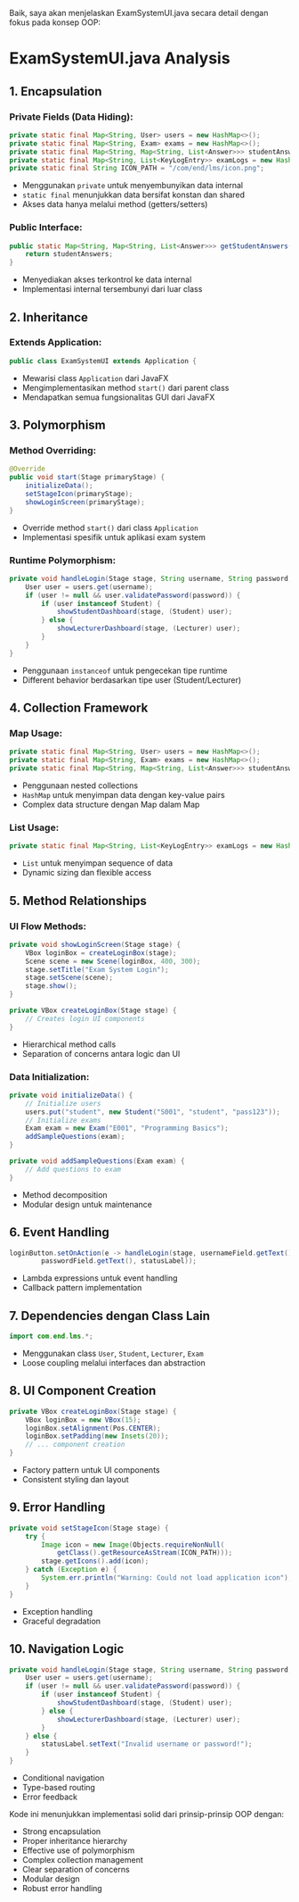 Baik, saya akan menjelaskan ExamSystemUI.java secara detail dengan fokus pada konsep OOP:

# ExamSystemUI.java Analysis

## 1. Encapsulation

### Private Fields (Data Hiding):
```java
private static final Map<String, User> users = new HashMap<>();
private static final Map<String, Exam> exams = new HashMap<>();
private static final Map<String, Map<String, List<Answer>>> studentAnswers = new HashMap<>();
private static final Map<String, List<KeyLogEntry>> examLogs = new HashMap<>();
private static final String ICON_PATH = "/com/end/lms/icon.png";
```
- Menggunakan `private` untuk menyembunyikan data internal
- `static final` menunjukkan data bersifat konstan dan shared
- Akses data hanya melalui method (getters/setters)

### Public Interface:
```java
public static Map<String, Map<String, List<Answer>>> getStudentAnswers() {
    return studentAnswers;
}
```
- Menyediakan akses terkontrol ke data internal
- Implementasi internal tersembunyi dari luar class

## 2. Inheritance

### Extends Application:
```java
public class ExamSystemUI extends Application {
```
- Mewarisi class `Application` dari JavaFX
- Mengimplementasikan method `start()` dari parent class
- Mendapatkan semua fungsionalitas GUI dari JavaFX

## 3. Polymorphism

### Method Overriding:
```java
@Override
public void start(Stage primaryStage) {
    initializeData();
    setStageIcon(primaryStage);
    showLoginScreen(primaryStage);
}
```
- Override method `start()` dari class `Application`
- Implementasi spesifik untuk aplikasi exam system

### Runtime Polymorphism:
```java
private void handleLogin(Stage stage, String username, String password, Label statusLabel) {
    User user = users.get(username);
    if (user != null && user.validatePassword(password)) {
        if (user instanceof Student) {
            showStudentDashboard(stage, (Student) user);
        } else {
            showLecturerDashboard(stage, (Lecturer) user);
        }
    }
}
```
- Penggunaan `instanceof` untuk pengecekan tipe runtime
- Different behavior berdasarkan tipe user (Student/Lecturer)

## 4. Collection Framework

### Map Usage:
```java
private static final Map<String, User> users = new HashMap<>();
private static final Map<String, Exam> exams = new HashMap<>();
private static final Map<String, Map<String, List<Answer>>> studentAnswers;
```
- Penggunaan nested collections
- `HashMap` untuk menyimpan data dengan key-value pairs
- Complex data structure dengan Map dalam Map

### List Usage:
```java
private static final Map<String, List<KeyLogEntry>> examLogs = new HashMap<>();
```
- `List` untuk menyimpan sequence of data
- Dynamic sizing dan flexible access

## 5. Method Relationships

### UI Flow Methods:
```java
private void showLoginScreen(Stage stage) {
    VBox loginBox = createLoginBox(stage);
    Scene scene = new Scene(loginBox, 400, 300);
    stage.setTitle("Exam System Login");
    stage.setScene(scene);
    stage.show();
}

private VBox createLoginBox(Stage stage) {
    // Creates login UI components
}
```
- Hierarchical method calls
- Separation of concerns antara logic dan UI

### Data Initialization:
```java
private void initializeData() {
    // Initialize users
    users.put("student", new Student("S001", "student", "pass123"));
    // Initialize exams
    Exam exam = new Exam("E001", "Programming Basics");
    addSampleQuestions(exam);
}

private void addSampleQuestions(Exam exam) {
    // Add questions to exam
}
```
- Method decomposition
- Modular design untuk maintenance

## 6. Event Handling

```java
loginButton.setOnAction(e -> handleLogin(stage, usernameField.getText(),
        passwordField.getText(), statusLabel));
```
- Lambda expressions untuk event handling
- Callback pattern implementation

## 7. Dependencies dengan Class Lain

```java
import com.end.lms.*;
```
- Menggunakan class `User`, `Student`, `Lecturer`, `Exam`
- Loose coupling melalui interfaces dan abstraction

## 8. UI Component Creation

```java
private VBox createLoginBox(Stage stage) {
    VBox loginBox = new VBox(15);
    loginBox.setAlignment(Pos.CENTER);
    loginBox.setPadding(new Insets(20));
    // ... component creation
}
```
- Factory pattern untuk UI components
- Consistent styling dan layout

## 9. Error Handling

```java
private void setStageIcon(Stage stage) {
    try {
        Image icon = new Image(Objects.requireNonNull(
            getClass().getResourceAsStream(ICON_PATH)));
        stage.getIcons().add(icon);
    } catch (Exception e) {
        System.err.println("Warning: Could not load application icon");
    }
}
```
- Exception handling
- Graceful degradation

## 10. Navigation Logic

```java
private void handleLogin(Stage stage, String username, String password, Label statusLabel) {
    User user = users.get(username);
    if (user != null && user.validatePassword(password)) {
        if (user instanceof Student) {
            showStudentDashboard(stage, (Student) user);
        } else {
            showLecturerDashboard(stage, (Lecturer) user);
        }
    } else {
        statusLabel.setText("Invalid username or password!");
    }
}
```
- Conditional navigation
- Type-based routing
- Error feedback

Kode ini menunjukkan implementasi solid dari prinsip-prinsip OOP dengan:
- Strong encapsulation
- Proper inheritance hierarchy
- Effective use of polymorphism
- Complex collection management
- Clear separation of concerns
- Modular design
- Robust error handling